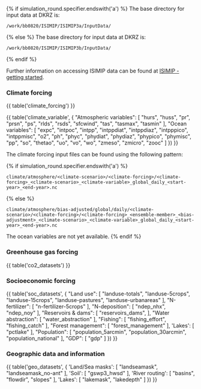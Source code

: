 {% if simulation_round.specifier.endswith('a') %}
The base directory for input data at DKRZ is:

```
/work/bb0820/ISIMIP/ISIMIP3a/InputData/
```
{% else %}
The base directory for input data at DKRZ is:

```
/work/bb0820/ISIMIP/ISIMIP3b/InputData/
```
{% endif %}

Further information on accessing ISIMIP data can be found at [ISIMIP - getting started](https://www.isimip.org/gettingstarted/data-access/).

### Climate forcing

{{ table('climate_forcing') }}

{{ table('climate_variable', {
    "Atmospheric variables": [
        "hurs",
        "huss",
        "pr",
        "prsn",
        "ps",
        "rlds",
        "rsds",
        "sfcwind",
        "tas",
        "tasmax",
        "tasmin"
    ],
    "Ocean variables": [
        "expc",
        "intpoc",
        "intpp",
        "intppdiat",
        "intppdiaz",
        "intpppico",
        "intppmisc",
        "o2",
        "ph",
        "phyc",
        "phydiat",
        "phydiaz",
        "phypico",
        "phymisc",
        "pp",
        "so",
        "thetao",
        "uo",
        "vo",
        "wo",
        "zmeso",
        "zmicro",
        "zooc"
    ]
}) }}

The climate forcing input files can be found using the following pattern:

{% if simulation_round.specifier.endswith('a') %}
```
climate/atmosphere/<climate-scenario>/<climate-forcing>/<climate-forcing>_<climate-scenario>_<climate-variable>_global_daily_<start-year>_<end-year>.nc
```
{% else %}
```
climate/atmosphere/bias-adjusted/global/daily/<climate-scenario>/<climate-forcing>/<climate-forcing>_<ensemble-member>_<bias-adjustment>_<climate-scenario>_<climate-variable>_global_daily_<start-year>_<end-year>.nc
```

The ocean variables are not yet available.
{% endif %}

### Greenhouse gas forcing

{{ table('co2_datasets') }}

### Socioeconomic forcing

{{ table('soc_datasets', {
    "Land use": [
        "landuse-totals",
        "landuse-5crops",
        "landuse-15crops",
        "landuse-pastures",
        "landuse-urbanareas"
    ],
    "N-fertilizer": [
        "n-fertilizer-5crops"
    ],
    "N-deposition": [
        "ndep_nhx",
        "ndep_noy"
    ],
    "Reservoirs & dams": [
        "reservoirs_dams",
    ],
    "Water abstraction": [
        "water_abstraction"
    ],
    "Fishing": [
        "fishing_effort",
        "fishing_catch"
    ],
    "Forest management": [
        "forest_management"
    ],
    'Lakes': [
        "pctlake"
    ],
    "Population": [
        "population_5arcmin",
        "population_30arcmin",
        "population_national"
    ],
    "GDP": [
        "gdp"
    ]
}) }}


### Geographic data and information

{{ table('geo_datasets', {
    'Land/Sea masks': [
        "landseamask",
        "landseamask_no-ant"
    ],
    'Soil': [
        "gswp3_hwsd"
    ],
    'River routing': [
        "basins",
        "flowdir",
        "slopes"
    ],
    'Lakes': [
        "lakemask",
        "lakedepth"
    ]
}) }}

